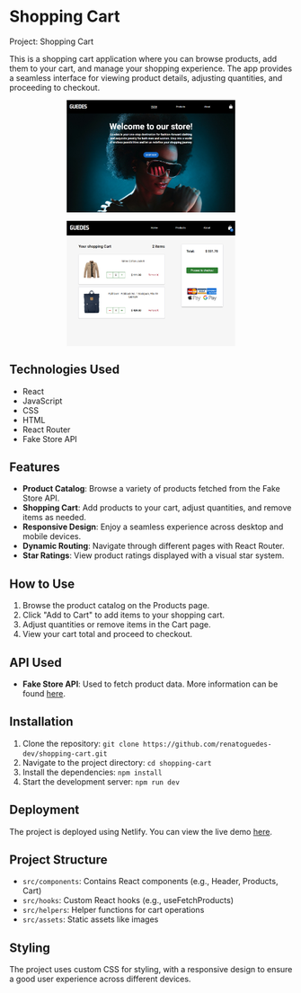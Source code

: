 # Shopping Cart

Project: Shopping Cart

This is a shopping cart application where you can browse products, add them to your cart, and manage your shopping experience. The app provides a seamless interface for viewing product details, adjusting quantities, and proceeding to checkout.

<p float="left" style="display: flex; gap: 15px; flex-wrap: wrap; justify-content: center;">
  <img src="src\assets\images\projectpic1.png" alt="homepage's picture" style="width: 100%; max-width: 300px;">
  <img src="src\assets\images\projectpic3.png" alt="cart page's picture" style="width: 100%; max-width: 300px;">
</p>

## Technologies Used

- React
- JavaScript
- CSS
- HTML
- React Router
- Fake Store API

## Features

- **Product Catalog**: Browse a variety of products fetched from the Fake Store API.
- **Shopping Cart**: Add products to your cart, adjust quantities, and remove items as needed.
- **Responsive Design**: Enjoy a seamless experience across desktop and mobile devices.
- **Dynamic Routing**: Navigate through different pages with React Router.
- **Star Ratings**: View product ratings displayed with a visual star system.

## How to Use

1. Browse the product catalog on the Products page.
2. Click "Add to Cart" to add items to your shopping cart.
3. Adjust quantities or remove items in the Cart page.
4. View your cart total and proceed to checkout.

## API Used

- **Fake Store API**: Used to fetch product data. More information can be found [here](https://fakestoreapi.com/).

## Installation

1. Clone the repository: `git clone https://github.com/renatoguedes-dev/shopping-cart.git`
2. Navigate to the project directory: `cd shopping-cart`
3. Install the dependencies: `npm install`
4. Start the development server: `npm run dev`

## Deployment

The project is deployed using Netlify. You can view the live demo [here](https://renato-shopping-cart.netlify.app/).

## Project Structure

- `src/components`: Contains React components (e.g., Header, Products, Cart)
- `src/hooks`: Custom React hooks (e.g., useFetchProducts)
- `src/helpers`: Helper functions for cart operations
- `src/assets`: Static assets like images

## Styling

The project uses custom CSS for styling, with a responsive design to ensure a good user experience across different devices.
